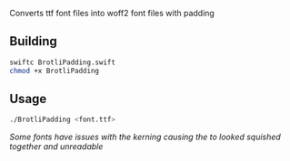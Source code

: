 Converts ttf font files into woff2 font files with padding


## Building
```bash
swiftc BrotliPadding.swift
chmod +x BrotliPadding
```

## Usage
```bash
./BrotliPadding <font.ttf>
```

*Some fonts have issues with the kerning causing the to looked squished together and unreadable*



